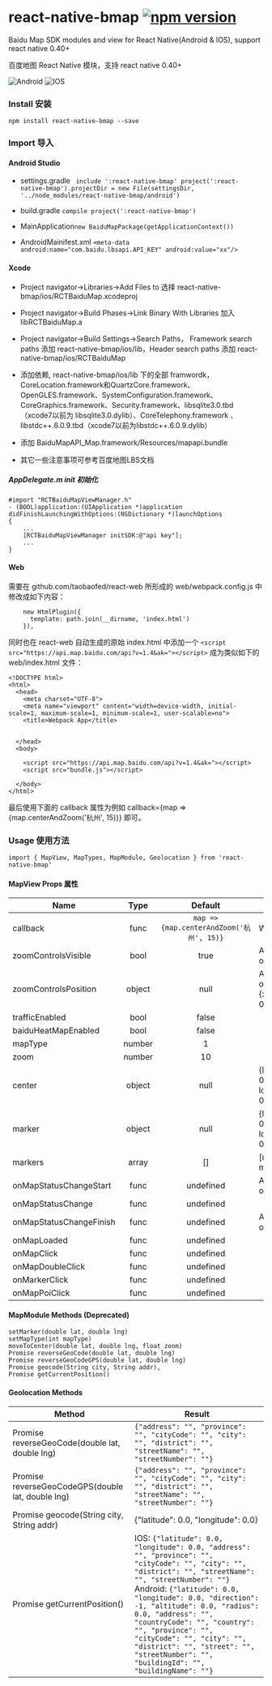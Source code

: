 # react-native-bmap [![npm version](https://img.shields.io/npm/v/react-native-bmap.svg?style=flat)](https://www.npmjs.com/package/react-native-bmap)

Baidu Map SDK modules and view for React Native(Android & IOS), support react native 0.40+

百度地图 React Native 模块，支持 react native 0.40+

![Android](https://raw.githubusercontent.com/eppen/react-native-baidu-map/master/images/android.jpg)
![IOS](https://raw.githubusercontent.com/eppen/react-native-baidu-map/master/images/ios.jpg)

### Install 安装
    npm install react-native-bmap --save
### Import 导入

#### Android Studio
- settings.gradle `
include ':react-native-bmap'
project(':react-native-bmap').projectDir = new File(settingsDir, '../node_modules/react-native-bmap/android')`

- build.gradle `compile project(':react-native-bmap')`

- MainApplication`new BaiduMapPackage(getApplicationContext())`
- AndroidMainifest.xml `<meta-data
            android:name="com.baidu.lbsapi.API_KEY" android:value="xx"/>`

#### Xcode
- Project navigator->Libraries->Add Files to 选择 react-native-bmap/ios/RCTBaiduMap.xcodeproj
- Project navigator->Build Phases->Link Binary With Libraries 加入 libRCTBaiduMap.a
- Project navigator->Build Settings->Search Paths， Framework search paths 添加 react-native-bmap/ios/lib，Header search paths 添加 react-native-bmap/ios/RCTBaiduMap
- 添加依赖, react-native-bmap/ios/lib 下的全部 framwordk， CoreLocation.framework和QuartzCore.framework、OpenGLES.framework、SystemConfiguration.framework、CoreGraphics.framework、Security.framework、libsqlite3.0.tbd（xcode7以前为 libsqlite3.0.dylib）、CoreTelephony.framework 、libstdc++.6.0.9.tbd（xcode7以前为libstdc++.6.0.9.dylib）
- 添加 BaiduMapAPI_Map.framework/Resources/mapapi.bundle

- 其它一些注意事项可参考百度地图LBS文档

##### AppDelegate.m init 初始化
    #import "RCTBaiduMapViewManager.h"
    - (BOOL)application:(UIApplication *)application didFinishLaunchingWithOptions:(NSDictionary *)launchOptions
    {
        ...
        [RCTBaiduMapViewManager initSDK:@"api key"];
        ...
    }

#### Web
需要在 github.com/taobaofed/react-web 所形成的 web/webpack.config.js 中修改成如下内容：
```
    new HtmlPlugin({
      template: path.join(__dirname, 'index.html')
    }),
```
同时也在 react-web 自动生成的原始 index.html 中添加一个 `<script src="https://api.map.baidu.com/api?v=1.4&ak="></script>` 成为类似如下的 web/index.html 文件：
```
<!DOCTYPE html>
<html>
  <head>
    <meta charset="UTF-8">
    <meta name="viewport" content="width=device-width, initial-scale=1, maximum-scale=1, minimum-scale=1, user-scalable=no">
    <title>Webpack App</title>


  </head>
  <body>

    <script src="https://api.map.baidu.com/api?v=1.4&ak="></script>
    <script src="bundle.js"></script>

  </body>
</html>
```

最后使用下面的 callback 属性为例如 callback={map => {map.centerAndZoom('杭州', 15)}} 即可。

### Usage 使用方法

    import { MapView, MapTypes, MapModule, Geolocation } from 'react-native-bmap'

#### MapView Props 属性
| Name                    | Type  | Default  | Extra
| ----------------------- |:-----:| :-------:| -------
| callback                | func  | `map => {map.centerAndZoom('杭州', 15)}` | Web only
| zoomControlsVisible     | bool  | true     | Android only
| zoomControlsPosition    | object| null     | Android only e.g {x: 0, y: 0}
| trafficEnabled          | bool  | false    |
| baiduHeatMapEnabled     | bool  | false    |
| mapType                 | number| 1        |
| zoom                    | number| 10       |
| center                  | object| null     | {latitude: 0, longitude: 0}
| marker                  | object| null     | {latitude: 0, longitude: 0, title: ''}
| markers                 | array | []       | [marker, maker]
| onMapStatusChangeStart  | func  | undefined| Android only
| onMapStatusChange       | func  | undefined|
| onMapStatusChangeFinish | func  | undefined| Android only
| onMapLoaded             | func  | undefined|
| onMapClick              | func  | undefined|
| onMapDoubleClick        | func  | undefined|
| onMarkerClick           | func  | undefined|
| onMapPoiClick           | func  | undefined|

#### MapModule Methods (Deprecated)
    setMarker(double lat, double lng)
    setMapType(int mapType)
    moveToCenter(double lat, double lng, float zoom)
    Promise reverseGeoCode(double lat, double lng)
    Promise reverseGeoCodeGPS(double lat, double lng)
    Promise geocode(String city, String addr),
    Promise getCurrentPosition()

#### Geolocation Methods

| Method                    | Result
| ------------------------- | -------
| Promise reverseGeoCode(double lat, double lng) | `{"address": "", "province": "", "cityCode": "", "city": "", "district": "", "streetName": "", "streetNumber": ""}`
| Promise reverseGeoCodeGPS(double lat, double lng) |  `{"address": "", "province": "", "cityCode": "", "city": "", "district": "", "streetName": "", "streetNumber": ""}`
| Promise geocode(String city, String addr) | {"latitude": 0.0, "longitude": 0.0}
| Promise getCurrentPosition() | IOS: `{"latitude": 0.0, "longitude": 0.0, "address": "", "province": "", "cityCode": "", "city": "", "district": "", "streetName": "", "streetNumber": ""}` Android: `{"latitude": 0.0, "longitude": 0.0, "direction": -1, "altitude": 0.0, "radius": 0.0, "address": "", "countryCode": "", "country": "", "province": "", "cityCode": "", "city": "", "district": "", "street": "", "streetNumber": "", "buildingId": "", "buildingName": ""}`
